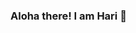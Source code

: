 ### Aloha there! I am Hari 👋

<!--
**iamhariharanvj/iamhariharanvj** is a ✨ _special_ ✨ repository because its `README.md` (this file) appears on your GitHub profile.

Here are some ideas to get you started:

- 🔭 I’m currently working on Mask Detection System
- 🌱 I’m currently learning Ai
- 👯 I’m looking to collaborate on y=Youtube
- 🤔 I’m looking for help with Neural Networks
- 💬 Ask me about any programming related stuffs
- 📫 How to reach me: twitter & instagram: @_hariharanvj_
- ⚡ Fun fact: I would stare at something for 30 mins if the word 'code' is written in it
-->
